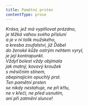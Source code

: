 ```yaml
---
title: Pamětní prsten
contentType: prose
---
```


<section>

_Krása, jež má vyplňovat prázdno,  
je těžká vahou svého přísluní  
a je v ní tolik mužského,  
a kresba zoufalství, již Ďábel  
do ženské kůže ostrým nehtem vyryl,  
je její kontrapunkt.  
Vždyť bolest _vždy_ objímala  
jak matný, kovový kroužek  
s měsíčním stínem,  
obepínajícím opuchlý prst.  
Ten pamětní prsten  
se nikdy nestahuje, ne při křtu,  
ne v křeči, ne před usnutím,  
ani při zatmění slunce!_

</section>
